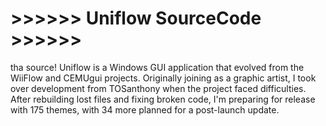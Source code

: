 # >>>>>> Uniflow SourceCode >>>>>>
tha source!
Uniflow is a Windows GUI application that evolved from the WiiFlow and CEMUgui projects. Originally joining as a graphic artist, I took over development from TOSanthony when the project faced difficulties. After rebuilding lost files and fixing broken code, I'm preparing for release with 175 themes, with 34 more planned for a post-launch update.
